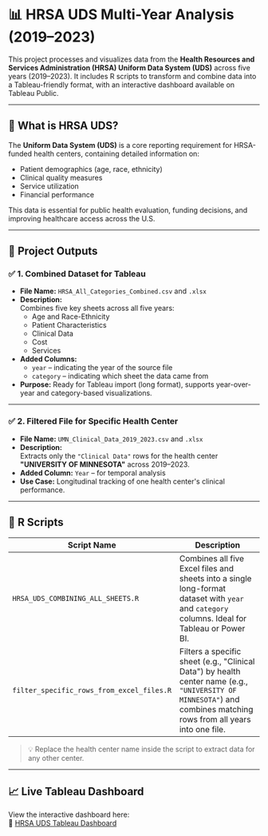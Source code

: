 # 📊 HRSA UDS Multi-Year Analysis (2019–2023)

This project processes and visualizes data from the **Health Resources and Services Administration (HRSA) Uniform Data System (UDS)** across five years (2019–2023). It includes R scripts to transform and combine data into a Tableau-friendly format, with an interactive dashboard available on Tableau Public.

---

## 🏥 What is HRSA UDS?

The **Uniform Data System (UDS)** is a core reporting requirement for HRSA-funded health centers, containing detailed information on:

- Patient demographics (age, race, ethnicity)
- Clinical quality measures
- Service utilization
- Financial performance

This data is essential for public health evaluation, funding decisions, and improving healthcare access across the U.S.

---

## 📁 Project Outputs

### ✅ 1. Combined Dataset for Tableau

- **File Name:** `HRSA_All_Categories_Combined.csv` and `.xlsx`
- **Description:**  
  Combines five key sheets across all five years:
  - Age and Race-Ethnicity  
  - Patient Characteristics  
  - Clinical Data  
  - Cost  
  - Services
- **Added Columns:**
  - `year` – indicating the year of the source file
  - `category` – indicating which sheet the data came from
- **Purpose:** Ready for Tableau import (long format), supports year-over-year and category-based visualizations.

---

### ✅ 2. Filtered File for Specific Health Center

- **File Name:** `UMN_Clinical_Data_2019_2023.csv` and `.xlsx`
- **Description:**  
  Extracts only the `"Clinical Data"` rows for the health center **"UNIVERSITY OF MINNESOTA"** across 2019–2023.
- **Added Column:** `Year` – for temporal analysis
- **Use Case:** Longitudinal tracking of one health center's clinical performance.

---

## 🔧 R Scripts

| Script Name                              | Description |
|------------------------------------------|-------------|
| `HRSA_UDS_COMBINING_ALL_SHEETS.R`          | Combines all five Excel files and sheets into a single long-format dataset with `year` and `category` columns. Ideal for Tableau or Power BI. |
| `filter_specific_rows_from_excel_files.R`| Filters a specific sheet (e.g., "Clinical Data") by health center name (e.g., `"UNIVERSITY OF MINNESOTA"`) and combines matching rows from all years into one file. |

> 💡 Replace the health center name inside the script to extract data for any other center.

---

## 📈 Live Tableau Dashboard

View the interactive dashboard here:  
🔗 [HRSA UDS Tableau Dashboard](https://public.tableau.com/app/profile/yourusername/viz/hrsa-dashboard/Overview)

